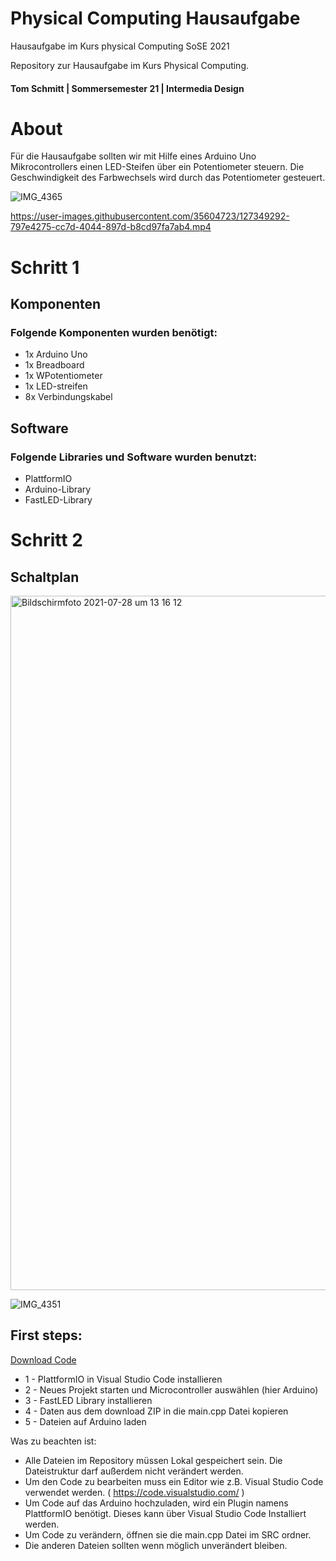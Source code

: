 # Physical Computing Hausaufgabe
Hausaufgabe im Kurs physical Computing SoSE 2021

Repository zur Hausaufgabe im Kurs Physical Computing.

#### Tom Schmitt | Sommersemester 21 | Intermedia Design

# About
Für die Hausaufgabe sollten wir mit Hilfe eines Arduino Uno Mikrocontrollers einen LED-Steifen über ein Potentiometer steuern. 
Die Geschwindigkeit des Farbwechsels wird durch das Potentiometer gesteuert. 

![IMG_4365](https://user-images.githubusercontent.com/35604723/127348971-34a60cd8-b2fc-4e2e-8016-73584521abb8.png)

https://user-images.githubusercontent.com/35604723/127349292-797e4275-cc7d-4044-897d-b8cd97fa7ab4.mp4




# Schritt 1 

## Komponenten

### Folgende Komponenten wurden benötigt:

* 1x Arduino Uno
* 1x Breadboard
* 1x WPotentiometer
* 1x LED-streifen
* 8x Verbindungskabel

## Software 

### Folgende Libraries und Software wurden benutzt:

* PlattformIO
* Arduino-Library
* FastLED-Library

# Schritt 2

## Schaltplan

<img width="1111" alt="Bildschirmfoto 2021-07-28 um 13 16 12" src="https://user-images.githubusercontent.com/35604723/127313702-03dd65b4-8a03-4d45-aa8a-662a46162a3a.png">

![IMG_4351](https://user-images.githubusercontent.com/35604723/127312405-fbd8f171-18bf-49c1-80e1-cdf45430a5b0.png)

## First steps: 

 [Download Code](https://github.com/thepixelence/Phsyical_computing_hausaufgabe/archive/refs/heads/main.zip)

* 1 - PlattformIO in Visual Studio Code installieren
* 2 -  Neues Projekt starten und Microcontroller auswählen (hier Arduino) 
* 3 - FastLED Library installieren
* 4 - Daten aus dem download ZIP in die main.cpp Datei kopieren
* 5 - Dateien auf Arduino laden 

Was zu beachten ist:

* Alle Dateien im Repository müssen Lokal gespeichert sein. Die Dateistruktur darf außerdem nicht verändert werden.
* Um den Code zu bearbeiten muss ein Editor wie z.B. Visual Studio Code verwendet werden. ( https://code.visualstudio.com/ )
* Um Code auf das Arduino hochzuladen, wird ein Plugin namens PlattformIO benötigt. Dieses kann über Visual Studio Code Installiert werden.
* Um Code zu verändern, öffnen sie die main.cpp Datei im SRC ordner. 
* Die anderen Dateien sollten wenn möglich unverändert bleiben.

